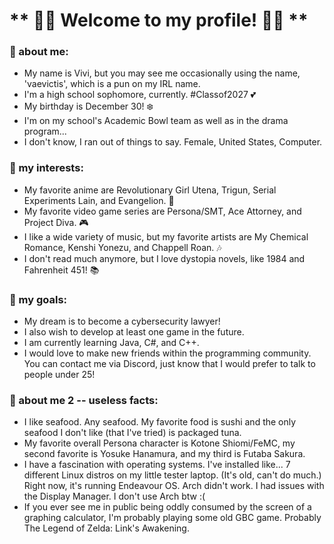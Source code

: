 # ** 🌙🌐 Welcome to my profile! 🌙🌐 **
### 💙 about me: 
- My name is Vivi, but you may see me occasionally using the name, 'vaevictis', which is a pun on my IRL name.
- I'm a high school sophomore, currently. #Classof2027 💕
- My birthday is December 30! ❄️
- I'm on my school's Academic Bowl team as well as in the drama program...
- I don't know, I ran out of things to say. Female, United States, Computer.

### 💛 my interests: 
- My favorite anime are Revolutionary Girl Utena, Trigun, Serial Experiments Lain, and Evangelion. 🌹
- My favorite video game series are Persona/SMT, Ace Attorney, and Project Diva. 🎮
- I like a wide variety of music, but my favorite artists are My Chemical Romance, Kenshi Yonezu, and Chappell Roan. 🎶
- I don't read much anymore, but I love dystopia novels, like 1984 and Fahrenheit 451! 📚

### 🤍 my goals:
- My dream is to become a cybersecurity lawyer!
- I also wish to develop at least one game in the future.
- I am currently learning Java, C#, and C++.
- I would love to make new friends within the programming community. You can contact me via Discord, just know that I would prefer to talk to people under 25!


### 🖤 about me 2 -- useless facts:
- I like seafood. Any seafood. My favorite food is sushi and the only seafood I don't like (that I've tried) is packaged tuna.
- My favorite overall Persona character is Kotone Shiomi/FeMC, my second favorite is Yosuke Hanamura, and my third is Futaba Sakura.
- I have a fascination with operating systems. I've installed like... 7 different Linux distros on my little tester laptop. (It's old, can't do much.) Right now, it's running Endeavour OS. Arch didn't work. I had issues with the Display Manager. I don't use Arch btw :(
- If you ever see me in public being oddly consumed by the screen of a graphing calculator, I'm probably playing some old GBC game. Probably The Legend of Zelda: Link's Awakening.

